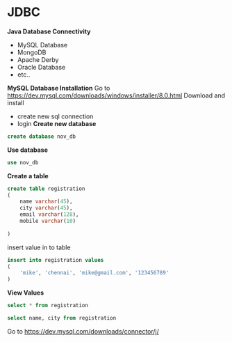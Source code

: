 # JDBC # 
**Java Database Connectivity**

* MySQL Database
* MongoDB
* Apache Derby
* Oracle Database
* etc..

**MySQL Database Installation**
Go to https://dev.mysql.com/downloads/windows/installer/8.0.html
Download and install

* create new sql connection 
* login 
**Create new database**

```sql
create database nov_db
```
**Use database**
```sql
use nov_db
```
**Create a table**
```sql
create table registration
(
    name varchar(45),
    city varchar(45),
    email varchar(128),
    mobile varchar(10)
    
)
```
insert value in to table
```sql
insert into registration values
(
	'mike', 'chennai', 'mike@gmail.com', '123456789' 
)
```
**View Values**
```sql
select * from registration
```
```sql
select name, city from registration
```


Go to https://dev.mysql.com/downloads/connector/j/

